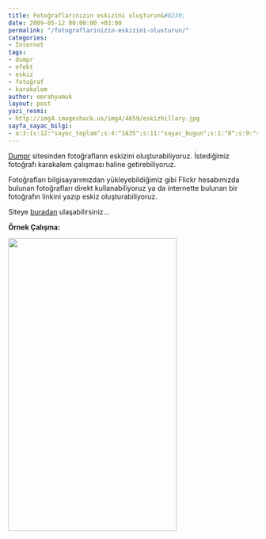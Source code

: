 ```yaml
---
title: Fotoğraflarınızın eskizini oluşturun&#8230;
date: 2009-05-12 00:00:00 +03:00
permalink: "/fotograflarinizin-eskizini-olusturun/"
categories:
- İnternet
tags:
- dumpr
- efekt
- eskiz
- fotoğraf
- karakalem
author: emrahyumuk
layout: post
yazi_resmi:
- http://img4.imageshack.us/img4/4659/eskizhillary.jpg
sayfa_sayac_bilgi:
- a:3:{s:12:"sayac_toplam";s:4:"1835";s:11:"sayac_bugun";s:1:"0";s:9:"son_okuma";s:10:"1364836414";}
---
```


<a href="http://www.dumpr.net/sketch.php" target="_blank">Dumpr</a> sitesinden fotoğrafların eskizini oluşturabiliyoruz. İstediğimiz fotoğrafı karakalem çalışması haline getirebiliyoruz.

Fotoğrafları bilgisayarımızdan yükleyebildiğimiz gibi Flickr hesabımızda bulunan fotoğrafları direkt kullanabiliyoruz ya da internette bulunan bir fotoğrafın linkini yazıp eskiz oluşturabiliyoruz.

<!--more-->

Siteye <a href="http://www.dumpr.net/sketch.php" target="_blank">buradan</a> ulaşabilirsiniz&#8230;

**Örnek Çalışma:**

<img class="alignnone" title="hillary duff eskiz dumpr" src="http://img4.imageshack.us/img4/3631/dumpreskiz.gif" alt="" width="340" height="592" />